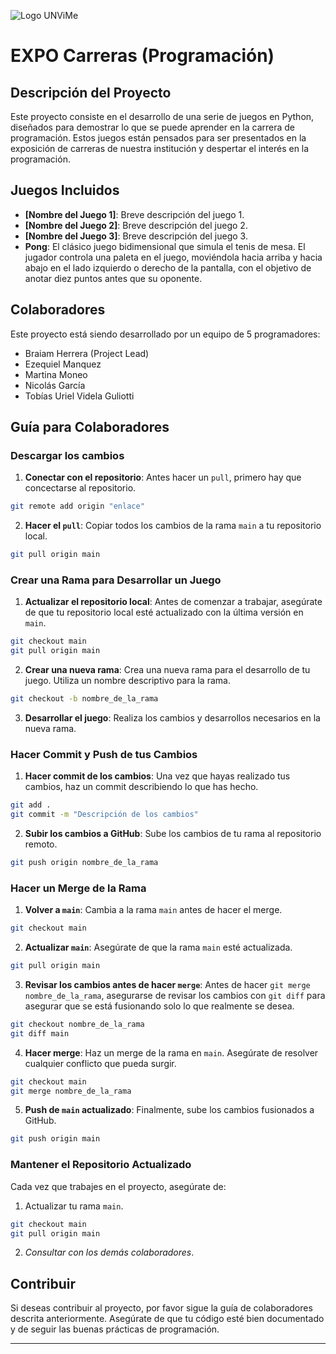 ![Logo UNViMe](https://i0.wp.com/www.unvime.edu.ar/wp-content/uploads/2018/04/logo-unvime.png?fit=266%2C132&ssl=1)

# EXPO Carreras (Programación)
## Descripción del Proyecto

Este proyecto consiste en el desarrollo de una serie de juegos en Python, diseñados para demostrar lo que se puede aprender en la carrera de programación. Estos juegos están pensados para ser presentados en la exposición de carreras de nuestra institución y despertar el interés en la programación.
## Juegos Incluidos
  - **[Nombre del Juego 1]**: Breve descripción del juego 1.
  - **[Nombre del Juego 2]**: Breve descripción del juego 2.
  - **[Nombre del Juego 3]**: Breve descripción del juego 3.
  - **Pong**: El clásico juego bidimensional que simula el tenis de mesa. El jugador controla una paleta en el juego, moviéndola hacia arriba y hacia abajo en el lado izquierdo o derecho de la pantalla, con el objetivo de anotar diez puntos antes que su oponente.

## Colaboradores
Este proyecto está siendo desarrollado por un equipo de 5 programadores:
  - Braiam Herrera (Project Lead)
  - Ezequiel Manquez
  - Martina Moneo
  - Nicolás García
  - Tobías Uriel Videla Guliotti

## Guía para Colaboradores

### Descargar los cambios
1. **Conectar con el repositorio**: Antes hacer un `pull`, primero hay que concectarse al repositorio.
``` bash
git remote add origin "enlace"
```
2. **Hacer el `pull`**: Copiar todos los cambios de la rama `main` a tu repositorio local.
``` bash
git pull origin main
```

### Crear una Rama para Desarrollar un Juego
1. **Actualizar el repositorio local**: Antes de comenzar a trabajar, asegúrate de que tu repositorio local esté actualizado con la última versión en `main`.
``` bash
git checkout main
git pull origin main
```
2. **Crear una nueva rama**: Crea una nueva rama para el desarrollo de tu juego. Utiliza un nombre descriptivo para la rama.
``` bash
git checkout -b nombre_de_la_rama
```
3. **Desarrollar el juego**: Realiza los cambios y desarrollos necesarios en la nueva rama.

### Hacer Commit y Push de tus Cambios
1. **Hacer commit de los cambios**: Una vez que hayas realizado tus cambios, haz un commit describiendo lo que has hecho.
``` bash
git add .
git commit -m "Descripción de los cambios"
```
2. **Subir los cambios a GitHub**: Sube los cambios de tu rama al repositorio remoto.
``` bash
git push origin nombre_de_la_rama
```

### Hacer un Merge de la Rama
1. **Volver a `main`**: Cambia a la rama `main` antes de hacer el merge.
``` bash
git checkout main
```
2. **Actualizar `main`**: Asegúrate de que la rama `main` esté actualizada.
``` bash
git pull origin main
```
3. **Revisar los cambios antes de hacer `merge`**: Antes de hacer `git merge nombre_de_la_rama`, asegurarse de revisar los cambios con `git diff` para asegurar que se está fusionando solo lo que realmente se desea.
``` bash
git checkout nombre_de_la_rama
git diff main
```
4. **Hacer merge**: Haz un merge de la rama en `main`. Asegúrate de resolver cualquier conflicto que pueda surgir.
``` bash
git checkout main
git merge nombre_de_la_rama
```
5. **Push de `main` actualizado**: Finalmente, sube los cambios fusionados a GitHub.
``` bash
git push origin main
```
### Mantener el Repositorio Actualizado
Cada vez que trabajes en el proyecto, asegúrate de:
1. Actualizar tu rama `main`.
``` bash
git checkout main
git pull origin main
```
2. *Consultar con los demás colaboradores*.
## Contribuir

Si deseas contribuir al proyecto, por favor sigue la guía de colaboradores descrita anteriormente. Asegúrate de que tu código esté bien documentado y de seguir las buenas prácticas de programación.

---
